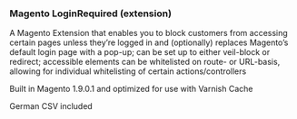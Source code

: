 ### Magento LoginRequired (extension)

A Magento Extension that enables you to block customers from accessing certain pages unless they’re logged in and (optionally) replaces Magento’s default login page with a pop-up; can be set up to either veil-block or redirect; accessible elements can be whitelisted on route- or URL-basis, allowing for individual whitelisting of certain actions/controllers

Built in Magento 1.9.0.1 and optimized for use with Varnish Cache

German CSV included

